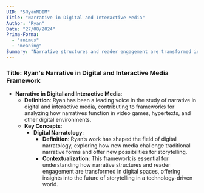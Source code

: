 ```yaml
---
UID: "5RyanNDIM"
Title: "Narrative in Digital and Interactive Media"
Author: "Ryan"
Date: "27/08/2024"
Prima-Forma:
  - "animus"
  - "meaning"
Summary: "Narrative structures and reader engagement are transformed in digital spaces."
---
```


### Title: **Ryan's Narrative in Digital and Interactive Media Framework**
- **Narrative in Digital and Interactive Media**:
  - **Definition**: Ryan has been a leading voice in the study of narrative in digital and interactive media, contributing to frameworks for analyzing how narratives function in video games, hypertexts, and other digital environments.
  - **Key Concepts**:
    - **Digital Narratology**:
      - **Definition**: Ryan’s work has shaped the field of digital narratology, exploring how new media challenge traditional narrative forms and offer new possibilities for storytelling.
      - **Contextualization**: This framework is essential for understanding how narrative structures and reader engagement are transformed in digital spaces, offering insights into the future of storytelling in a technology-driven world.